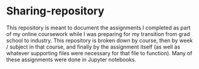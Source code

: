 # Sharing-repository

This repository is meant to document the assignments I completed as part of my online coursework
while I was preparing for my transition from grad school to industry. This repository is broken
down by course, then by week / subject in that course, and finally by the assignment itself (as
well as whatever supporting files were necessary for that file to function).
Many of these assignments were done in Jupyter notebooks.
